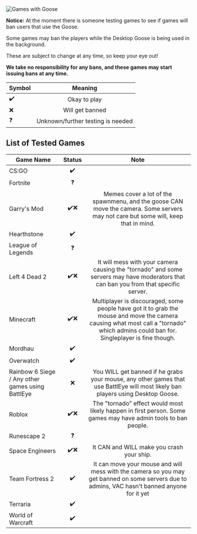 
![Games with Goose](https://i.imgur.com/4Fwod7B.png)

**Notice:** At the moment there is someone testing games to see if games will ban users that use the Goose.

Some games may ban the players while the Desktop Goose is being used in the background.

These are subject to change at any time, so keep your eye out!

**We take no responsibility for any bans, and these games may start issuing bans at any time.**

| Symbol | Meaning                        |
| ------ |:------------------------------:|
| ✔️    | Okay to play         |
| ❌    | Will get banned |
| ❓     | Unknown/further testing is needed    |

## List of Tested Games

| Game Name                | Status | Note                                                                                             |
| ------------------------ |:------:|:------------------------------------------------------------------------------------------------:|
| CS:GO                    | ✔️    |                                                                                                  |
| Fortnite                 | ❓     |  
| Garry's Mod| ✔️❌|Memes cover a lot of the spawnmenu, and the goose CAN move the camera. Some servers may not care but some will, keep that in mind. |
| Hearthstone              | ✔️    |                                                                                                  |
| League of Legends        | ❓     |                                                                                                  |
| Left 4 Dead 2 | ✔️❌  | It will mess with your camera causing the "tornado" and some servers may have moderators that can ban you from that specific server. |
| Minecraft                | ✔️❌ | Multiplayer is discouraged, some people have got it to grab the mouse and move the camera causing what most call a "tornado" which admins could ban for. Singleplayer is fine though. |
| Mordhau |  ✔️    | |
| Overwatch                | ✔️    |                                                                                                  |
| Rainbow 6 Siege / Any other games using BattlEye          | ❌    | You WILL get banned if he grabs your mouse, any other games that use BattlEye will most likely ban players using Desktop Goose. |
| Roblox                   | ✔️❌  | The "tornado" effect would most likely happen in first person. Some games may have admin tools to ban people. |
| Runescape 2              | ❓     |  
| Space Engineers          | ✔️❌  | It CAN and WILL make you crash your ship.|
| Team Fortress 2          | ✔️    | It can move your mouse and will mess with the camera so you may get banned on some servers due to admins, VAC hasn't banned anyone for it yet |
| Terraria                 | ✔️    |                                                                                                  |
| World of Warcraft        | ✔️    |                                                                                                |
